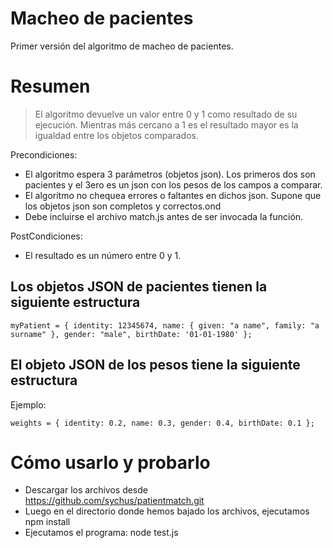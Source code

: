 # Macheo de pacientes
Primer versión del algoritmo de macheo de pacientes.

# Resumen
> El algoritmo devuelve un valor entre 0 y 1 como resultado de su ejecución. Mientras más cercano a 1 es el resultado mayor es la igualdad entre los objetos comparados.

Precondiciones:
- El algoritmo espera 3 parámetros (objetos json). Los primeros dos son pacientes y el 3ero es un json con los pesos de los campos a comparar.
- El algoritmo no chequea errores o faltantes en dichos json. Supone que los objetos json son completos y correctos.ond
- Debe incluirse el archivo match.js antes de ser invocada la función.

PostCondiciones:
- El resultado es un número entre 0 y 1.

Los objetos JSON de pacientes tienen la siguiente estructura
----------
`myPatient = {
	identity: 12345674,
	name: {
		given: "a name",
		family: "a surname"
	},
	gender: "male",
	birthDate: '01-01-1980'
};`

El objeto JSON de los pesos tiene la siguiente estructura
----------
Ejemplo:

`weights = {
	identity: 0.2,
	name: 0.3,
	gender: 0.4,
	birthDate: 0.1
};`
# Cómo usarlo y probarlo
- Descargar los archivos desde https://github.com/sychus/patientmatch.git
- Luego en el directorio donde hemos bajado los archivos, ejecutamos npm install
- Ejecutamos el programa: node test.js
